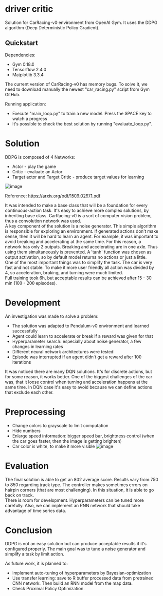 # driver critic
Solution for CarRacing-v0 environment from OpenAI Gym. It uses the DDPG algorithm (Deep Deterministic Policy Gradient).

## Quickstart
Dependencies:
* Gym 0.18.0
* Tensorflow 2.4.0
* Matplotlib 3.3.4

The current version of CarRacing-v0 has memory bugs. To solve it, we need to download manually the newest "car_racing.py" script from Gym GitHub.<br/>

Running application:
* Execute "main_loop.py" to train a new model. Press the SPACE key to watch a progress <br/>
* It's possible to check the best solution by running "evaluate_loop.py".

# Solution
DDPG is composed of 4 Networks:
* Actor - play the game
* Critic - evaluate an Actor
* Target actor and Target Critic - produce target values for learning

![image](https://user-images.githubusercontent.com/6407844/111140756-ffdf5080-8582-11eb-8372-8764c0c0e1d9.png)

Reference:
https://arxiv.org/pdf/1509.02971.pdf

It was intended to make a base class that will be a foundation for every continuous-action task. It's easy to achieve more complex solutions, by inheriting base class.  CarRacing-v0 is a sort of computer vision problem, thus a convolution network was used.<br/>
A key component of the solution is a noise generator. This simple algorithm is responsible for exploring an environment. If generated actions don't make sense, then it will be hard to learn an agent. For example, it was important to avoid breaking and accelerating at the same time. For this reason, a network has only 2 outputs. Breaking and accelerating are in one axle. Thus using them simultaneously is prevented. A 'tanh' function was chosen as output activation, so by default model returns no actions or just a little.<br/>
One of the most important things was to simplify the task. The car is very fast and not stable. To make it more user friendly all action was divided by 4, so acceleration, braking, and turning were much limited.<br/>
Full training took 6h, but acceptable results can be achieved after 15 - 30 min (100 - 200 episodes).

# Development
An investigation was made to solve a problem:
* The solution was adapted to Pendulum-v0 environment and learned successfully
* Agent could learn to accelerate or break if a reward was given for that
* Hyperparameter search: especially about noise generator, a few changes in learning rates
* Different neural network architectures were tested
* Episode was interrupted if an agent didn't get a reward after 100 iterations

It was noticed there are many DQN solutions. It's for discrete actions, but for some reason, it works better. One of the biggest challenges of the car was, that it loose control when turning and acceleration happens at the same time. In DQN case it's easy to avoid because we can define actions that exclude each other.

# Preprocessing
* Change colors to grayscale to limit computation
* Hide numbers
* Enlarge speed information: bigger speed bar, brightness control (when the car goes faster, then the image is getting brighten)
* Car color is white, to make it more visible
![image](https://user-images.githubusercontent.com/6407844/111483507-1fb67600-8735-11eb-9f63-6e665a9cbaac.png)

# Evaluation
The final solution is able to get an 802 average score. Results vary from 750 to 850 regarding track type. The controller makes sometimes errors on hairpin corners (that are most challenging). In this situation, it is able to go back on track.<br>
There is room for development. Hyperparameters can be tuned more carefully. Also, we can implement an RNN network that should take advantage of time series data.

# Conclusion
DDPG is not an easy solution but can produce acceptable results if it's configured properly. The main goal was to tune a noise generator and simplify a task by limit action.

As future work, it is planned to:
* Implement auto-tuning of hyperparameters by Bayesian-optimization
* Use transfer learning: save to R buffer processed data from pretrained CNN network. Then build an RNN model from the map data.
* Check Proximal Policy Optimization.
